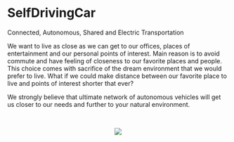 # SelfDrivingCar
 Connected, Autonomous, Shared and Electric Transportation 

We want to live as close as we can get to our offices, places of entertainment and our personal points of interest. Main reason is to avoid commute and have feeling of closeness to our favorite places and people. This choice comes with sacrifice of the dream environment that we would prefer to live. What if we could make distance between our favorite place to live and points of interest shorter that ever? 

We strongly believe that ultimate network of autonomous vehicles will get us closer to our needs and further to your natural environment.

<br><center>
<img src="https://github.com/ramilsharifsoy/Self_Driving_Car/blob/master/Locate_The_Lanes/Lanes_In_Triangle.png">
